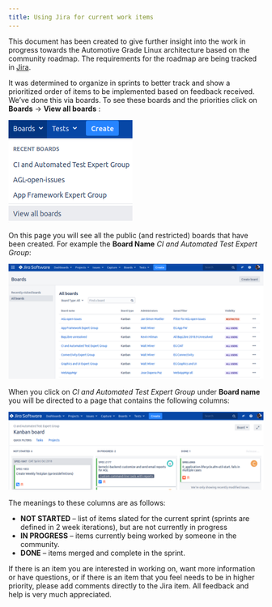 ```yaml
---
title: Using Jira for current work items
---
```


This document has been created to give further insight into the work in progress towards the Automotive Grade Linux architecture based on the community roadmap. The requirements for the roadmap are being tracked in
[Jira](https://jira.automotivelinux.org/).

It was determined to organize in sprints to better track and show a prioritized order of items to be implemented based on feedback received. We’ve done this via boards. To see these boards and the priorities click on **Boards** -> **View all boards** :

![Jira boards](images/jira-1.png)

On this page you will see all the public (and restricted) boards that have been created. For example the **Board Name** *CI and Automated Test Expert Group*:

![Jira boards](images/jira-2.png)

When you click on *CI and Automated Test Expert Group* under **Board name** you will be directed to a page that contains the following columns:

![Jira boards](images/jira-3.png)

The meanings to these columns are as follows:

-  **NOT STARTED** – list of items slated for the current sprint (sprints are
   defined in 2 week iterations), but are not currently in progress
-  **IN PROGRESS** – items currently being worked by someone in the
   community.
-  **DONE** – items merged and complete in the sprint.

If there is an item you are interested in working on, want more information or have questions, or if there is an item that you feel needs to be in higher priority, please add comments directly to the Jira item. All feedback and help is very much appreciated.